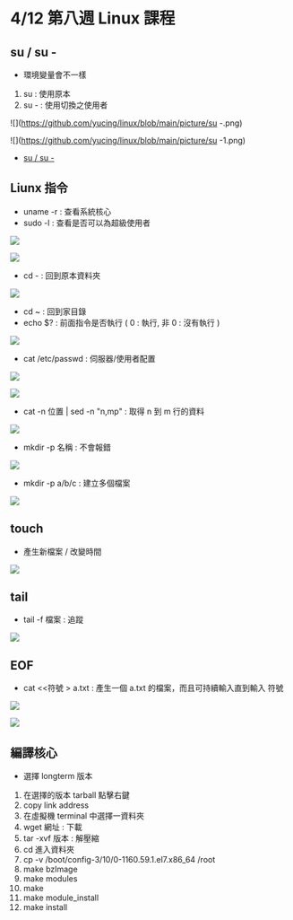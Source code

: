 # 4/12 第八週 Linux 課程

## su / su - 
* 環境變量會不一樣
1. su : 使用原本
2. su - : 使用切換之使用者

![](https://github.com/yucing/linux/blob/main/picture/su -.png)

![](https://github.com/yucing/linux/blob/main/picture/su -1.png)

* [su / su -](https://registerboy.pixnet.net/blog/post/30355556)

## Liunx 指令
* uname -r : 查看系統核心
* sudo -l : 查看是否可以為超級使用者

![](https://github.com/yucing/linux/blob/main/picture/sudo.png)

![](https://github.com/yucing/linux/blob/main/picture/sudo2.png)

* cd - : 回到原本資料夾

![](https://github.com/yucing/linux/blob/main/picture/cd.png)

* cd ~ : 回到家目錄
* echo $? : 前面指令是否執行 ( 0 : 執行, 非 0 : 沒有執行 )

![](https://github.com/yucing/linux/blob/main/picture/echo2.png)

* cat /etc/passwd : 伺服器/使用者配置

![](https://github.com/yucing/linux/blob/main/picture/etc2.png)

![](https://github.com/yucing/linux/blob/main/picture/etc3.png)

* cat -n 位置 | sed -n "n,mp" : 取得 n 到 m 行的資料

![](https://github.com/yucing/linux/blob/main/picture/etc4.png)

* mkdir -p 名稱 : 不會報錯

![](https://github.com/yucing/linux/blob/main/picture/mkdir.png)

* mkdir -p a/b/c : 建立多個檔案

![](https://github.com/yucing/linux/blob/main/picture/mkdir2.png)

## touch
* 產生新檔案 / 改變時間

![](https://github.com/yucing/linux/blob/main/picture/touch.png)

## tail
* tail -f 檔案 : 追蹤

![](https://github.com/yucing/linux/blob/main/picture/tail.png)

## EOF
* cat <<符號 > a.txt : 產生一個 a.txt 的檔案，而且可持續輸入直到輸入 符號 

![](https://github.com/yucing/linux/blob/main/picture/cat.png)

![](https://github.com/yucing/linux/blob/main/picture/cat2.png)

## 編譯核心
* 選擇 longterm 版本
1. 在選擇的版本 tarball 點擊右鍵
2. copy link address
3. 在虛擬機 terminal 中選擇一資料夾
4. wget 網址 : 下載
5. tar -xvf 版本 : 解壓縮
6. cd 進入資料夾
7. cp -v /boot/config-3/10/0-1160.59.1.el7.x86_64 /root
8. make bzImage
9. make modules
10. make
11. make module_install
12. make install